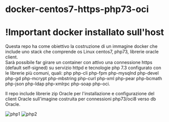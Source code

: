 
# docker-centos7-https-php73-oci
# !Important docker installato sull'host <br>
 
Questa repo ha come obiettivo la costruzione di un immagine docker che include uno stack che comprende os Linux centos7, php73, librerie oracle client. <br>
Sarà possibile far girare un container con attivo una connessione https (default self-signed) su servizio httpd e tecnologie php 7.3 configurato con le librerie più comuni, quali:
 php php-cli php-fpm php-mysqlnd  php-devel php-gd php-mcrypt php-mbstring php-curl php-xml php-pear php-bcmath php-json php-ldap php-xmlrpc php-soap php-oci.<br>
 
<p>Il repo include librerie zip Oracle per l'installazione e configurazione del client Oracle sull'imagine costruita per connessioni php73/oci8 verso db Oracle.</p>

![php1](https://user-images.githubusercontent.com/11073332/103095577-592d8880-4601-11eb-8e63-7d26ebf9a3ba.PNG)
![php2](https://user-images.githubusercontent.com/11073332/103095809-351e7700-4602-11eb-81e6-ec65679847ad.PNG)


 
